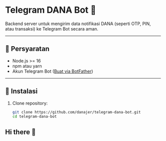 # Telegram DANA Bot 🤖

Backend server untuk mengirim data notifikasi DANA (seperti OTP, PIN, atau transaksi) ke Telegram Bot secara aman.

---

## 🔧 Persyaratan
- Node.js >= 16
- npm atau yarn
- Akun Telegram Bot ([Buat via BotFather](https://t.me/BotFather))

---

## 🚀 Instalasi
1. Clone repository:
   ```bash
   git clone https://github.com/danajer/telegram-dana-bot.git
   cd telegram-dana-bot

## Hi there 👋

<!--
**danajer/.github** is a ✨ _special_ ✨ repository because its `profile/README.md` (this file) appears on your GitHub profile.

Here are some ideas to get you started:

- 🔭 I’m currently working on ...
- 🌱 I’m currently learning ...
- 👯 I’m looking to collaborate on ...
- 🤔 I’m looking for help with ...
- 💬 Ask me about ...
- 📫 How to reach me: ...
- 😄 Pronouns: ...
- ⚡ Fun fact: ...
-->
